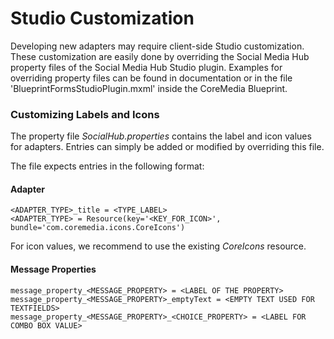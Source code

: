 # Studio Customization

Developing new adapters may require client-side Studio customization. These customization are easily done by overriding
the Social Media Hub property files of the Social Media Hub Studio plugin. Examples for overriding property files
can be found in documentation or in the file 'BlueprintFormsStudioPlugin.mxml' inside the CoreMedia Blueprint.

### Customizing Labels and Icons

The property file _SocialHub.properties_ contains the label and icon values for adapters. 
Entries can simply be added or modified by overriding this file.

The file expects entries in the following format:

#### Adapter
```
<ADAPTER_TYPE>_title = <TYPE_LABEL>
<ADAPTER_TYPE> = Resource(key='<KEY_FOR_ICON>', bundle='com.coremedia.icons.CoreIcons')
```
For icon values, we recommend to use the existing _CoreIcons_ resource.

#### Message Properties
```
message_property_<MESSAGE_PROPERTY> = <LABEL OF THE PROPERTY>
message_property_<MESSAGE_PROPERTY>_emptyText = <EMPTY TEXT USED FOR TEXTFIELDS>
message_property_<MESSAGE_PROPERTY>_<CHOICE_PROPERTY> = <LABEL FOR COMBO BOX VALUE>

```



